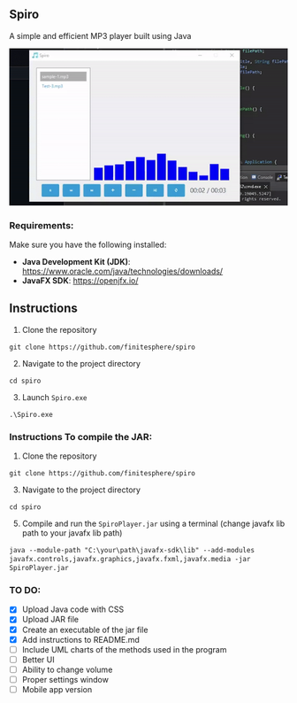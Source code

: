 ## Spiro
A simple and efficient MP3 player built using Java

![](https://github.com/finitesphere/spiro/blob/main/example.gif)

### Requirements:
Make sure you have the following installed:
- **Java Development Kit (JDK)**: https://www.oracle.com/java/technologies/downloads/
- **JavaFX SDK**: https://openjfx.io/

## Instructions
1. Clone the repository
```
git clone https://github.com/finitesphere/spiro
```
2. Navigate to the project directory 
```
cd spiro
```
3. Launch ```Spiro.exe```
```
.\Spiro.exe
```
### Instructions To compile the JAR:
1. Clone the repository
```
git clone https://github.com/finitesphere/spiro
```
3. Navigate to the project directory
```
cd spiro
```
5. Compile and run the `SpiroPlayer.jar` using a terminal (change javafx lib path to your javafx lib path)
```
java --module-path "C:\your\path\javafx-sdk\lib" --add-modules javafx.controls,javafx.graphics,javafx.fxml,javafx.media -jar SpiroPlayer.jar
```

### TO DO:
- [X] Upload Java code with CSS
- [X] Upload JAR file
- [X] Create an executable of the jar file
- [X] Add instructions to README.md
- [ ] Include UML charts of the methods used in the program
- [ ] Better UI
- [ ] Ability to change volume
- [ ] Proper settings window
- [ ] Mobile app version

